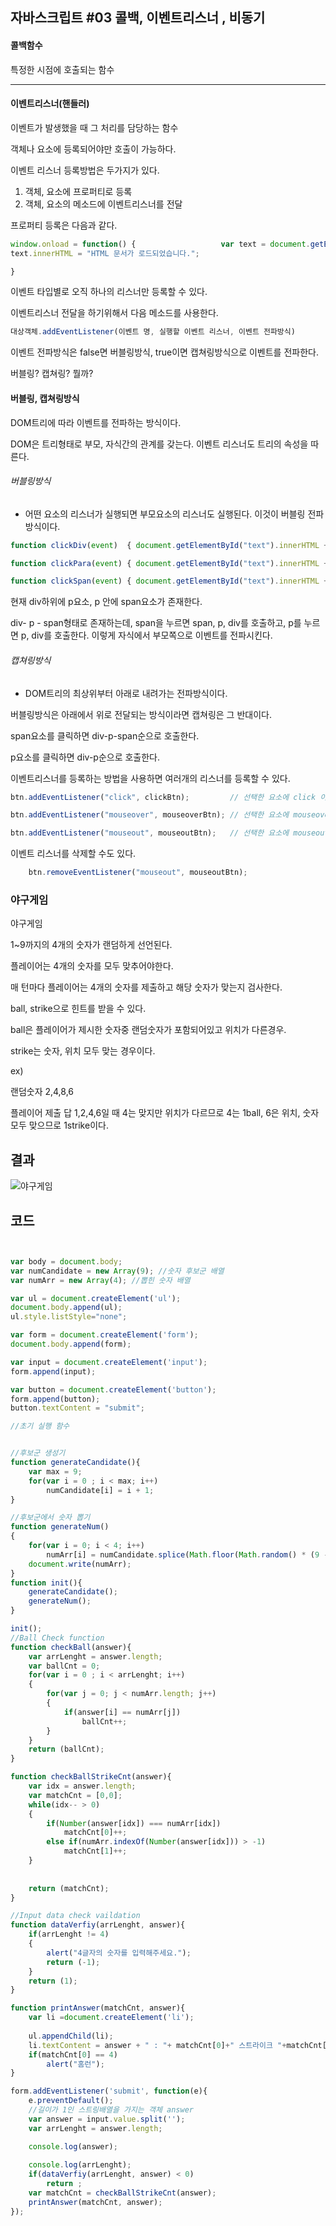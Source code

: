 ## 자바스크립트 #03 콜백, 이벤트리스너 , 비동기



#### 콜백함수

특정한 시점에 호출되는 함수



---



#### 이벤트리스너(핸들러)

이벤트가 발생했을 때 그 처리를 담당하는 함수

객체나 요소에 등록되어야만 호출이 가능하다.



이벤트 리스너 등록방법은 두가지가 있다.

1. 객체, 요소에 프로퍼티로 등록
2. 객체, 요소의 메소드에 이벤트리스너를 전달

프로퍼티 등록은 다음과 같다.

```javascript
window.onload = function() {                   var text = document.getElementById("text"); // 아이디가 "text"인 요소를 선택함.
text.innerHTML = "HTML 문서가 로드되었습니다.";

}
```

이벤트 타입별로 오직 하나의 리스너만 등록할 수 있다.



이벤트리스너 전달을 하기위해서 다음 메소드를 사용한다.

```javascript
대상객체.addEventListener(이벤트 명, 실행할 이벤트 리스너, 이벤트 전파방식)
```

이벤트 전파방식은 false면  버블링방식, true이면 캡쳐링방식으로 이벤트를 전파한다.



버블링? 캡쳐링? 뭘까?





#### 버블링, 캡쳐링방식

DOM트리에 따라 이벤트를 전파하는 방식이다.

DOM은 트리형태로 부모, 자식간의 관계를 갖는다. 이벤트 리스너도 트리의 속성을 따른다.



###### 버블링방식

- 어떤 요소의 리스너가 실행되면 부모요소의 리스너도 실행된다. 이것이 버블링 전파방식이다.

```javascript
function clickDiv(event)  { document.getElementById("text").innerHTML += "div 요소를 click 하셨네요!<br>"; }

function clickPara(event) { document.getElementById("text").innerHTML += "p 요소를 click 하셨네요!<br>"; }

function clickSpan(event) { document.getElementById("text").innerHTML += "span 요소를 click 하셨네요!<br>"; }


```

현재 div하위에 p요소, p 안에 span요소가 존재한다.

div- p - span형태로 존재하는데, span을 누르면 span, p, div를 호출하고, p를 누르면 p, div를 호출한다. 이렇게 자식에서 부모쪽으로 이벤트를 전파시킨다.





######  캡쳐링방식

-  DOM트리의 최상위부터 아래로 내려가는 전파방식이다.

버블링방식은 아래에서 위로 전달되는 방식이라면 캡쳐링은 그 반대이다.

span요소를 클릭하면 div-p-span순으로 호출한다.

p요소를 클릭하면 div-p순으로 호출한다.







이벤트리스너를 등록하는 방법을 사용하면 여러개의 리스너를 등록할 수 있다.

```javascript
btn.addEventListener("click", clickBtn);         // 선택한 요소에 click 이벤트 리스너를 등록함.

btn.addEventListener("mouseover", mouseoverBtn); // 선택한 요소에 mouseover 이벤트 리스너를 등록함.

btn.addEventListener("mouseout", mouseoutBtn);   // 선택한 요소에 mouseout 이벤트 리스너를 등록함
```



이벤트 리스너를 삭제할 수도 있다.

```javascript
    btn.removeEventListener("mouseout", mouseoutBtn);
```









### 야구게임



야구게임

1~9까지의 4개의 숫자가 랜덤하게 선언된다.

플레이어는 4개의 숫자를 모두 맞추어야한다.

매 턴마다 플레이어는 4개의 숫자를 제출하고 해당 숫자가 맞는지 검사한다.

ball, strike으로 힌트를 받을 수 있다.

ball은 플레이어가 제시한 숫자중 랜덤숫자가 포함되어있고 위치가 다른경우.

strike는 숫자, 위치 모두 맞는 경우이다.



ex)

랜덤숫자 2,4,8,6

플레이어 제출 답 1,2,4,6일 때 4는 맞지만 위치가 다르므로 4는 1ball, 6은 위치, 숫자모두 맞으므로 1strike이다.



## 결과



![야구게임](https://user-images.githubusercontent.com/55486644/83022081-f3c2ea80-a065-11ea-8b37-2d867c31c2e0.gif)



## 코드

```javascript


var body = document.body;
var numCandidate = new Array(9); //숫자 후보군 배열
var numArr = new Array(4); //뽑힌 숫자 배열

var ul = document.createElement('ul');
document.body.append(ul);
ul.style.listStyle="none";

var form = document.createElement('form');
document.body.append(form);

var input = document.createElement('input');
form.append(input);

var button = document.createElement('button');
form.append(button);
button.textContent = "submit";

//초기 실행 함수


//후보군 생성기
function generateCandidate(){
    var max = 9;
    for(var i = 0 ; i < max; i++)
        numCandidate[i] = i + 1;
}

//후보군에서 숫자 뽑기
function generateNum()
{
    for(var i = 0; i < 4; i++)
        numArr[i] = numCandidate.splice(Math.floor(Math.random() * (9 - i)), 1)[0];
    document.write(numArr);
}
function init(){
    generateCandidate();
    generateNum();
}

init();
//Ball Check function
function checkBall(answer){
    var arrLenght = answer.length;
    var ballCnt = 0;
    for(var i = 0 ; i < arrLenght; i++)
    {
        for(var j = 0; j < numArr.length; j++)
        {
            if(answer[i] == numArr[j])
                ballCnt++;
        }
    }
    return (ballCnt);
}

function checkBallStrikeCnt(answer){
    var idx = answer.length;
    var matchCnt = [0,0];
    while(idx-- > 0)
    {
        if(Number(answer[idx]) === numArr[idx])
            matchCnt[0]++;
        else if(numArr.indexOf(Number(answer[idx])) > -1)
            matchCnt[1]++;
    }
   
    
    return (matchCnt);
}

//Input data check vaildation
function dataVerfiy(arrLenght, answer){
    if(arrLenght != 4)
    {
        alert("4글자의 숫자를 입력해주세요.");
        return (-1);
    }
    return (1);
}

function printAnswer(matchCnt, answer){
    var li =document.createElement('li');
    
    ul.appendChild(li);
    li.textContent = answer + " : "+ matchCnt[0]+" 스트라이크 "+matchCnt[1]+" 볼입니다. ";
    if(matchCnt[0] == 4)
        alert("홈런");
}

form.addEventListener('submit', function(e){
    e.preventDefault();
    //길이가 1인 스트링배열을 가지는 객체 answer
    var answer = input.value.split('');
    var arrLenght = answer.length;

    console.log(answer);
    
    console.log(arrLenght);
    if(dataVerfiy(arrLenght, answer) < 0)
        return ;
    var matchCnt = checkBallStrikeCnt(answer);
    printAnswer(matchCnt, answer);
});
```

